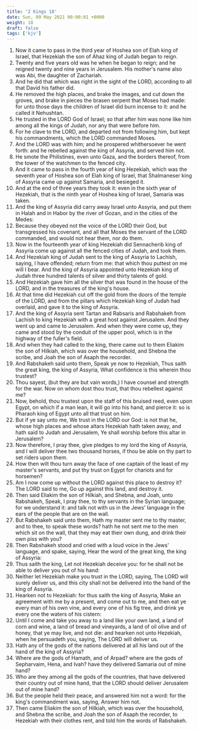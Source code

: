 ```yaml
---
title: '2 Kings 18'
date: Sun, 09 May 2021 00:00:01 +0000
weight: 18
draft: false
tags: ['kjv'] 
---
```


1. Now it came to pass in the third year of Hoshea son of Elah king of Israel, that Hezekiah the son of Ahaz king of Judah began to reign.
2. Twenty and five years old was he when he began to reign; and he reigned twenty and nine years in Jerusalem. His mother's name also was Abi, the daughter of Zachariah.
3. And he did that which was right in the sight of the LORD, according to all that David his father did.
4. He removed the high places, and brake the images, and cut down the groves, and brake in pieces the brasen serpent that Moses had made: for unto those days the children of Israel did burn incense to it: and he called it Nehushtan.
5. He trusted in the LORD God of Israel; so that after him was none like him among all the kings of Judah, nor any that were before him.
6. For he clave to the LORD, and departed not from following him, but kept his commandments, which the LORD commanded Moses.
7. And the LORD was with him; and he prospered whithersoever he went forth: and he rebelled against the king of Assyria, and served him not.
8. He smote the Philistines, even unto Gaza, and the borders thereof, from the tower of the watchmen to the fenced city.
9. And it came to pass in the fourth year of king Hezekiah, which was the seventh year of Hoshea son of Elah king of Israel, that Shalmaneser king of Assyria came up against Samaria, and besieged it.
10. And at the end of three years they took it: even in the sixth year of Hezekiah, that is the ninth year of Hoshea king of Israel, Samaria was taken.
11. And the king of Assyria did carry away Israel unto Assyria, and put them in Halah and in Habor by the river of Gozan, and in the cities of the Medes:
12. Because they obeyed not the voice of the LORD their God, but transgressed his covenant, and all that Moses the servant of the LORD commanded, and would not hear them, nor do them.
13. Now in the fourteenth year of king Hezekiah did Sennacherib king of Assyria come up against all the fenced cities of Judah, and took them.
14. And Hezekiah king of Judah sent to the king of Assyria to Lachish, saying, I have offended; return from me: that which thou puttest on me will I bear. And the king of Assyria appointed unto Hezekiah king of Judah three hundred talents of silver and thirty talents of gold.
15. And Hezekiah gave him all the silver that was found in the house of the LORD, and in the treasures of the king's house.
16. At that time did Hezekiah cut off the gold from the doors of the temple of the LORD, and from the pillars which Hezekiah king of Judah had overlaid, and gave it to the king of Assyria.
17. And the king of Assyria sent Tartan and Rabsaris and Rabshakeh from Lachish to king Hezekiah with a great host against Jerusalem. And they went up and came to Jerusalem. And when they were come up, they came and stood by the conduit of the upper pool, which is in the highway of the fuller's field.
18. And when they had called to the king, there came out to them Eliakim the son of Hilkiah, which was over the household, and Shebna the scribe, and Joah the son of Asaph the recorder.
19. And Rabshakeh said unto them, Speak ye now to Hezekiah, Thus saith the great king, the king of Assyria, What confidence is this wherein thou trustest?
20. Thou sayest, (but they are but vain words,) I have counsel and strength for the war. Now on whom dost thou trust, that thou rebellest against me?
21. Now, behold, thou trustest upon the staff of this bruised reed, even upon Egypt, on which if a man lean, it will go into his hand, and pierce it: so is Pharaoh king of Egypt unto all that trust on him.
22. But if ye say unto me, We trust in the LORD our God: is not that he, whose high places and whose altars Hezekiah hath taken away, and hath said to Judah and Jerusalem, Ye shall worship before this altar in Jerusalem?
23. Now therefore, I pray thee, give pledges to my lord the king of Assyria, and I will deliver thee two thousand horses, if thou be able on thy part to set riders upon them.
24. How then wilt thou turn away the face of one captain of the least of my master's servants, and put thy trust on Egypt for chariots and for horsemen?
25. Am I now come up without the LORD against this place to destroy it? The LORD said to me, Go up against this land, and destroy it.
26. Then said Eliakim the son of Hilkiah, and Shebna, and Joah, unto Rabshakeh, Speak, I pray thee, to thy servants in the Syrian language; for we understand it: and talk not with us in the Jews' language in the ears of the people that are on the wall.
27. But Rabshakeh said unto them, Hath my master sent me to thy master, and to thee, to speak these words? hath he not sent me to the men which sit on the wall, that they may eat their own dung, and drink their own piss with you?
28. Then Rabshakeh stood and cried with a loud voice in the Jews' language, and spake, saying, Hear the word of the great king, the king of Assyria:
29. Thus saith the king, Let not Hezekiah deceive you: for he shall not be able to deliver you out of his hand:
30. Neither let Hezekiah make you trust in the LORD, saying, The LORD will surely deliver us, and this city shall not be delivered into the hand of the king of Assyria.
31. Hearken not to Hezekiah: for thus saith the king of Assyria, Make an agreement with me by a present, and come out to me, and then eat ye every man of his own vine, and every one of his fig tree, and drink ye every one the waters of his cistern:
32. Until I come and take you away to a land like your own land, a land of corn and wine, a land of bread and vineyards, a land of oil olive and of honey, that ye may live, and not die: and hearken not unto Hezekiah, when he persuadeth you, saying, The LORD will deliver us.
33. Hath any of the gods of the nations delivered at all his land out of the hand of the king of Assyria?
34. Where are the gods of Hamath, and of Arpad? where are the gods of Sepharvaim, Hena, and Ivah? have they delivered Samaria out of mine hand?
35. Who are they among all the gods of the countries, that have delivered their country out of mine hand, that the LORD should deliver Jerusalem out of mine hand?
36. But the people held their peace, and answered him not a word: for the king's commandment was, saying, Answer him not.
37. Then came Eliakim the son of Hilkiah, which was over the household, and Shebna the scribe, and Joah the son of Asaph the recorder, to Hezekiah with their clothes rent, and told him the words of Rabshakeh.
